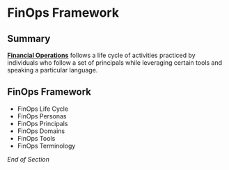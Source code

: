 # FinOps Framework

## Summary
[**Financial Operations**](https://www.mindmeister.com/2757633339/01-finops-framework) follows a life cycle of activities practiced by individuals who follow a set of principals while leveraging certain tools and speaking a particular language.

## FinOps Framework
* FinOps Life Cycle
* FinOps Personas
* FinOps Principals
* FinOps Domains
* FinOps Tools
* FinOps Terminology 

*End of Section* 
